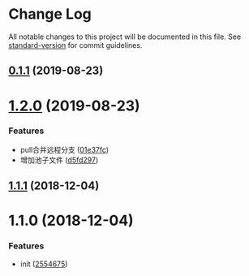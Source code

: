 # Change Log

All notable changes to this project will be documented in this file. See [standard-version](https://github.com/conventional-changelog/standard-version) for commit guidelines.

<a name="0.1.1"></a>
## [0.1.1](https://github.com/adv30/web-memory-cache/compare/v1.2.0...v0.1.1) (2019-08-23)



<a name="1.2.0"></a>
# [1.2.0](https://github.com/adv30/web-memory-cache/compare/v1.1.1...v1.2.0) (2019-08-23)


### Features

* pull合并远程分支 ([01e37fc](https://github.com/adv30/web-memory-cache/commit/01e37fc))
* 增加池子文件 ([d5fd297](https://github.com/adv30/web-memory-cache/commit/d5fd297))



<a name="1.1.1"></a>
## [1.1.1](https://github.com/xiaomingplus/npm-typescript-boilerplate/compare/v1.1.0...v1.1.1) (2018-12-04)



<a name="1.1.0"></a>
# 1.1.0 (2018-12-04)


### Features

* init ([2554675](https://github.com/xiaomingplus/npm-typescript-boilerplate/commit/2554675))
